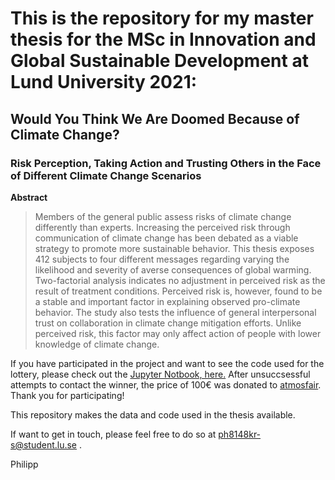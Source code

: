 #  This is the repository for my master thesis for the MSc in Innovation and Global Sustainable Development at Lund University 2021:

## Would You Think We Are Doomed Because of Climate Change?

### Risk Perception, Taking Action and Trusting Others in the Face of Different Climate Change Scenarios

**Abstract** 

> Members of the general public assess risks of climate change differently than experts.
Increasing the perceived risk through communication of climate change has been debated as a viable strategy to promote more sustainable behavior. This thesis exposes 412 subjects to four different messages regarding varying the likelihood and severity of averse consequences of global warming. Two-factorial analysis indicates no adjustment in perceived risk as the result of treatment conditions. Perceived risk is, however, found to be a stable and important factor in explaining observed pro-climate behavior. The study also tests the influence of general interpersonal trust on collaboration in climate change mitigation efforts. Unlike perceived risk, this factor may only affect action of people with lower knowledge of climate change.

If you have participated in the project and want to see the code used for the lottery, please check out the [Jupyter Notbook, here.](scripts/lottery.ipynb) After unsuccsessful attempts to contact the winner, the price of 100€ was donated to [atmosfair](https://www.atmosfair.de/en/). Thank you for participating!

This repository makes the data and code used in the thesis available. 

If want to get in touch, please feel free to do so at ph8148kr-s@student.lu.se .

Philipp